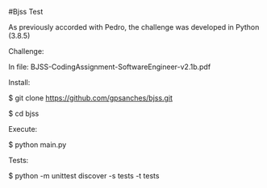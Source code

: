 #Bjss Test

As previously accorded with Pedro, the challenge was developed in Python (3.8.5)

Challenge: 

In file: 
BJSS-CodingAssignment-SoftwareEngineer-v2.1b.pdf 


Install:

$ git clone https://github.com/gpsanches/bjss.git

$ cd bjss

Execute:

$ python main.py

Tests: 

$ python -m unittest discover -s tests -t tests

